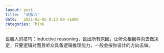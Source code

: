 ```yaml
---
layout: post
title:  "说服力"
date:   2021-02-05 8:13:00 +1000
categories: Think
---
```


说服人的技巧：inductive reasoning，说出所有原因，让听众根据导向去做决定，只要逻辑对而且听众具备逻辑推理能力，一般会按你设计的方向去做。

